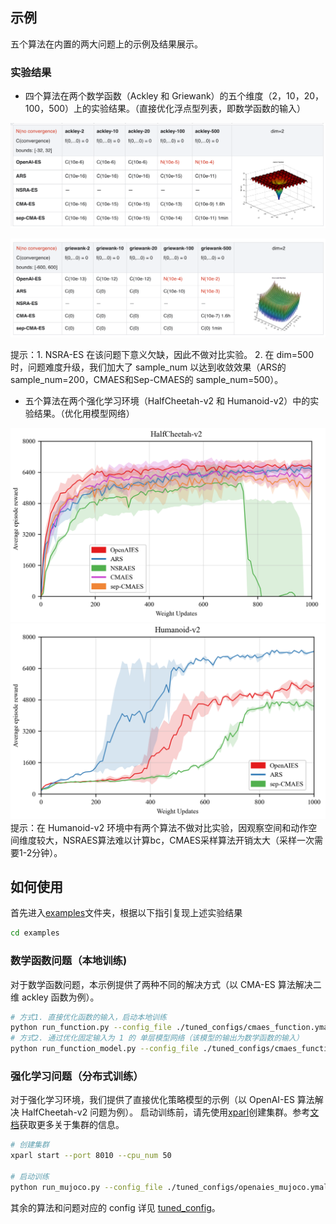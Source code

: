 
## 示例
五个算法在内置的两大问题上的示例及结果展示。
### 实验结果
+ 四个算法在两个数学函数（Ackley 和 Griewank）的五个维度（2，10，20，100，500）上的实验结果。（直接优化浮点型列表，即数学函数的输入）
<p align="center">
<img src=".results/ackley_results.png" alt="ackley_results">
</p>
<p align="center">
<img src=".results/griewank_results.png" alt="griewank_results">
</p>       
提示：1. NSRA-ES 在该问题下意义欠缺，因此不做对比实验。
2. 在 dim=500 时，问题难度升级，我们加大了 sample_num 以达到收敛效果（ARS的 sample_num=200，CMAES和Sep-CMAES的 sample_num=500）。

+ 五个算法在两个强化学习环境（HalfCheetah-v2 和 Humanoid-v2）中的实验结果。（优化用模型网络）
<center class="half">
    <img src=".results/HalfCheetah-v2.png" alt="HalfCheetah-v2"/>
    <img src=".results/Humanoid-v2.png" alt="Humanoid-v2"/>
</center>   
提示：在 Humanoid-v2 环境中有两个算法不做对比实验，因观察空间和动作空间维度较大，NSRAES算法难以计算bc，CMAES采样算法开销太大（采样一次需要1-2分钟）。


## 如何使用
首先进入[examples](http://gitlab.baidu.com/nlp-ol/ESBox/tree/developing/examples)文件夹，根据以下指引复现上述实验结果   
```bash
cd examples
```

### 数学函数问题（本地训练)
对于数学函数问题，本示例提供了两种不同的解决方式（以 CMA-ES 算法解决二维 ackley 函数为例）。
```bash
# 方式1. 直接优化函数的输入，启动本地训练
python run_function.py --config_file ./tuned_configs/cmaes_function.ymal
# 方式2. 通过优化固定输入为 1 的 单层模型网络（该模型的输出为数学函数的输入）
python run_function_model.py --config_file ./tuned_configs/cmaes_function_model.ymal
```

### 强化学习问题（分布式训练）
对于强化学习环境，我们提供了直接优化策略模型的示例（以 OpenAI-ES 算法解决 HalfCheetah-v2 问题为例）。
启动训练前，请先使用[xparl](https://parl.readthedocs.io/en/latest/parallel_training/setup.html)创建集群。参考[文档](https://parl.readthedocs.io/en/latest/parallel_training/setup.html)获取更多关于集群的信息。

```bash
# 创建集群
xparl start --port 8010 --cpu_num 50

# 启动训练
python run_mujoco.py --config_file ./tuned_configs/openaies_mujoco.ymal
```
其余的算法和问题对应的 config 详见 [tuned_config](http://gitlab.baidu.com/nlp-ol/ESBox/tree/developing/examples/tuned_configs)。
